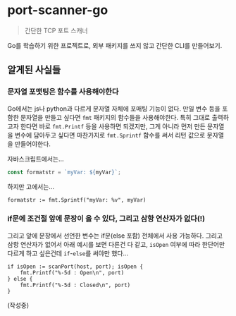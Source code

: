# port-scanner-go

> 간단한 TCP 포트 스캐너

Go를 학습하기 위한 프로젝트로, 외부 패키지를 쓰지 않고 간단한 CLI를 만들어보기.

## 알게된 사실들

### 문자열 포맷팅은 함수를 사용해야한다

Go에서는 js나 python과 다르게 문자열 자체에 포매팅 기능이 없다. 만일 변수 등을 포함한 문자열을 만들고 싶다면 `fmt` 패키지의 함수들을 사용해야한다. 특히 그대로 출력하고자 한다면 바로 `fmt.Printf` 등을 사용하면 되겠지만, 그게 아니라 먼저 만든 문자열을 변수에 담아두고 싶다면 마찬가지로 `fmt.Sprintf` 함수를 써서 리턴 값으로 문자열을 만들어야한다.

자바스크립트에서는...
```ts
const formatstr = `myVar: ${myVar}`;
```

하지만 고에서는...
```golang
formatstr := fmt.Sprintf("myVar: %v", myVar)
```

### if문에 조건절 앞에 문장이 올 수 있다, 그리고 삼항 연산자가 없다(!)

그리고 앞에 문장에서 선언한 변수는 if문(else 포함) 전체에서 사용 가능하다. 그리고 삼항 연산자가 없어서 아래 예시를 보면 다른건 다 같고, `isOpen` 여부에 따라 한단어만 다르게 하고 싶은건데 `if`-`else`를 써야만 했다...

```golang
if isOpen := scanPort(host, port); isOpen {
    fmt.Printf("%-5d : Open\n", port)
} else {
    fmt.Printf("%-5d : Closed\n", port)
}
```

(작성중)